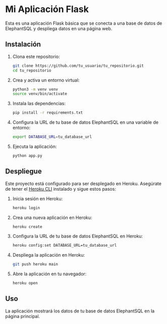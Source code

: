 # Mi Aplicación Flask

Esta es una aplicación Flask básica que se conecta a una base de datos de ElephantSQL y despliega datos en una página web.

## Instalación

1. Clona este repositorio:
    ```bash
    git clone https://github.com/tu_usuario/tu_repositorio.git
    cd tu_repositorio
    ```

2. Crea y activa un entorno virtual:
    ```bash
    python3 -m venv venv
    source venv/bin/activate
    ```

3. Instala las dependencias:
    ```bash
    pip install -r requirements.txt
    ```

4. Configura la URL de tu base de datos ElephantSQL en una variable de entorno:
    ```bash
    export DATABASE_URL=tu_database_url
    ```

5. Ejecuta la aplicación:
    ```bash
    python app.py
    ```

## Despliegue

Este proyecto está configurado para ser desplegado en Heroku. Asegúrate de tener el [Heroku CLI](https://devcenter.heroku.com/articles/heroku-cli) instalado y sigue estos pasos:

1. Inicia sesión en Heroku:
    ```bash
    heroku login
    ```

2. Crea una nueva aplicación en Heroku:
    ```bash
    heroku create
    ```

3. Configura la URL de tu base de datos ElephantSQL en Heroku:
    ```bash
    heroku config:set DATABASE_URL=tu_database_url
    ```

4. Despliega la aplicación en Heroku:
    ```bash
    git push heroku main
    ```

5. Abre la aplicación en tu navegador:
    ```bash
    heroku open
    ```

## Uso

La aplicación mostrará los datos de tu base de datos ElephantSQL en la página principal.
